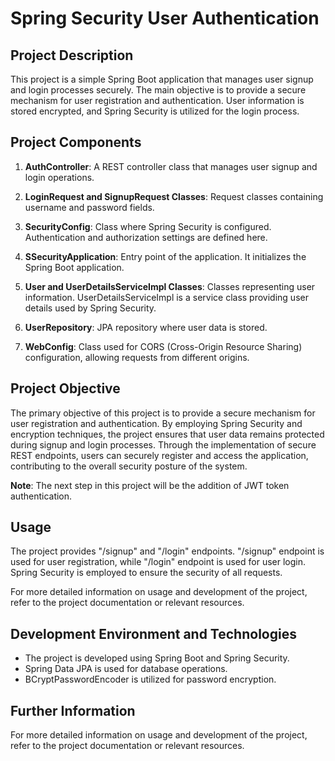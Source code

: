# Spring Security User Authentication

## Project Description

This project is a simple Spring Boot application that manages user signup and login processes securely. The main objective is to provide a secure mechanism for user registration and authentication. User information is stored encrypted, and Spring Security is utilized for the login process.

## Project Components

1. **AuthController**: A REST controller class that manages user signup and login operations.

2. **LoginRequest and SignupRequest Classes**: Request classes containing username and password fields.

3. **SecurityConfig**: Class where Spring Security is configured. Authentication and authorization settings are defined here.

4. **SSecurityApplication**: Entry point of the application. It initializes the Spring Boot application.

5. **User and UserDetailsServiceImpl Classes**: Classes representing user information. UserDetailsServiceImpl is a service class providing user details used by Spring Security.

6. **UserRepository**: JPA repository where user data is stored.

7. **WebConfig**: Class used for CORS (Cross-Origin Resource Sharing) configuration, allowing requests from different origins.

## Project Objective

The primary objective of this project is to provide a secure mechanism for user registration and authentication. By employing Spring Security and encryption techniques, the project ensures that user data remains protected during signup and login processes. Through the implementation of secure REST endpoints, users can securely register and access the application, contributing to the overall security posture of the system.

**Note**: The next step in this project will be the addition of JWT token authentication.

## Usage

The project provides "/signup" and "/login" endpoints. "/signup" endpoint is used for user registration, while "/login" endpoint is used for user login. Spring Security is employed to ensure the security of all requests.

For more detailed information on usage and development of the project, refer to the project documentation or relevant resources.

## Development Environment and Technologies

- The project is developed using Spring Boot and Spring Security.
- Spring Data JPA is used for database operations.
- BCryptPasswordEncoder is utilized for password encryption.

## Further Information

For more detailed information on usage and development of the project, refer to the project documentation or relevant resources.
